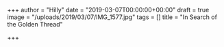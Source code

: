 +++
author = "Hilly"
date = "2019-03-07T00:00:00+00:00"
draft = true
image = "/uploads/2019/03/07/IMG_1577.jpg"
tags = []
title = "In Search of the Golden Thread"

+++
